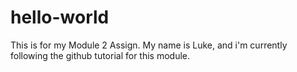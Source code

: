 # hello-world
This is for my Module 2 Assign.
My name is Luke, and i'm currently following the github tutorial for this module.
